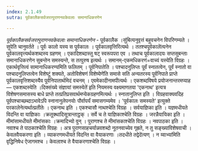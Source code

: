 ```yaml
---
index: 2.1.49
sutra: पूर्वकालैकसर्वजरत्पुराणनवकेवलाः समानाधिकरणेन

---
```

_पूर्वकालैकसर्वजरत्पुराणनवकेवलाः समानाधिकरणेन_ - पूर्वकालैक ।सु॑बित्यनुवृत्तं बहुवचनेन विपरिणम्यते । सुपेति चानुवर्तते । पूर्वः कालो यस्य स पूर्वकालः । पूर्वकालवृत्तिरित्यर्थः । ततश्चपूर्वकाले॑त्यनेन पूर्वकालवृत्त्यर्थकशब्दस्य ग्रहणम् । एकादिशब्दास्तु षट् स्वरूपपरा एव । तथाच पूर्वकालादयः सप्तसुबन्ताः समानाधिकरणेन सुबन्तेन समस्यन्ते, स तत्पुरुष इत्यर्थः । समानम्-एकमधिकरणं=वाच्यं यस्येति विग्रहः । एकार्थवृत्तित्वं सामानाधिकरण्यमिति फलितम् । पूर्वनिपातेति । पश्चादनुलिप्तः पूर्वं स्नातत्वेन, पूर्वं स्नातो वा पश्चादनुलिप्तत्वेन विशेष्टुं शक्यते, अतोविशेषणं विशेष्येणे॑ति समासे सति अन्यतरस्य पूर्वनिपाते प्राप्ते पूर्वकालवृत्तिशब्दस्यैव पूर्वनिपातार्थमिदं वचनम् । एवमेकादीनामपीत्यर्थः । एकशब्दविषये प्रयोजनान्तरमप्याह — एकशब्दस्येति ।दिक्संख्ये संज्ञायां समस्येते॑ इति नियमस्य वक्ष्यमाणतया 'एकनाथ' इत्यत्र विशेषणसमासस्य बाधे प्राप्ते तत्प्रतिप्रसवार्थमप्येकग्रहणमित्यर्थः । स्नातानुलिप्त इति । विग्रहवाक्यवदिह पूर्वपश्चाच्छब्दाऽभावेऽपि स्नानानुलेपनयोः पौर्वापर्यं समासगम्यमेव । 'पूर्वकालः समस्यते' इत्युक्ते परकालेनेत्यर्थात्प्रतीतेः । एकनाथ इति । एकश्चासौ नाथश्चेति विग्रहः । सर्वयाज्ञिका इति । यज्ञमधीयते विदन्ति वा याज्ञिकाः ।क्रतूक्थादिसूत्रान्ताट्ठक् । सर्वे च ते याज्ञिकाश्चेति विग्रहः । जरन्नैयायिका इति । मीमांसामधीयते मीमांसकाः ।क्रमादिभ्यो वुन् । पुराणश्च ते मीमांसकाश्चेति विग्रहः । नवपाठका इति । नवाश्च ते पाठकाश्चेति विग्रहः । अत्र पुराणसाहचर्यान्नवशब्दो नूतनवाच्येव गृह्रते, न तु सङ्ख्याविशेषवाची । केवलवैयकरणा इति । व्याकरणमधीयते विदन्ति वा वैयाकरणाः ।तदधीते तद्वेदे॑त्यण् । न य्वाभ्या॑मिति वृद्धिनिषेध ऐजागमश्च । केवलाश्च ते वैयाकरणाश्चेति विग्रहः ।